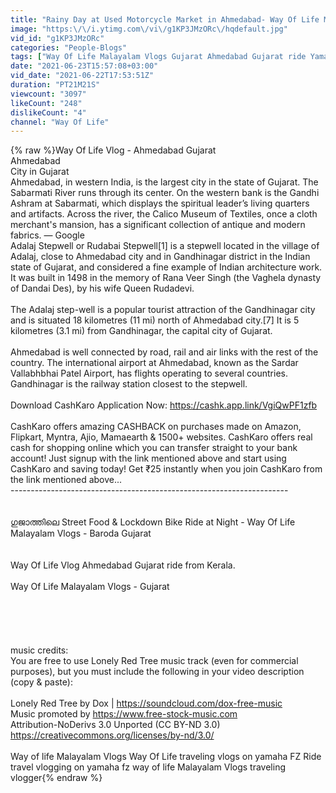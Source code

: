 ```yaml
---
title: "Rainy Day at Used Motorcycle Market in Ahmedabad- Way Of Life Malayalam Vlogs Ahmedabad Gujarat Vlog"
image: "https:\/\/i.ytimg.com\/vi\/g1KP3JMzORc\/hqdefault.jpg"
vid_id: "g1KP3JMzORc"
categories: "People-Blogs"
tags: ["Way Of Life Malayalam Vlogs Gujarat Ahmedabad Gujarat ride Yamaha FZ","Way Of Life Malayalam Vlogs","Malayalam vlogs"]
date: "2021-06-23T15:57:08+03:00"
vid_date: "2021-06-22T17:53:51Z"
duration: "PT21M21S"
viewcount: "3097"
likeCount: "248"
dislikeCount: "4"
channel: "Way Of Life"
---
```

{% raw %}Way Of Life Vlog - Ahmedabad Gujarat<br />Ahmedabad<br />City in Gujarat<br />Ahmedabad, in western India, is the largest city in the state of Gujarat. The Sabarmati River runs through its center. On the western bank is the Gandhi Ashram at Sabarmati, which displays the spiritual leader’s living quarters and artifacts. Across the river, the Calico Museum of Textiles, once a cloth merchant's mansion, has a significant collection of antique and modern fabrics. ― Google<br />Adalaj Stepwell or Rudabai Stepwell[1] is a stepwell located in the village of Adalaj, close to Ahmedabad city and in Gandhinagar district in the Indian state of Gujarat, and considered a fine example of Indian architecture work. It was built in 1498 in the memory of Rana Veer Singh (the Vaghela dynasty of Dandai Des), by his wife Queen Rudadevi.<br /><br />The Adalaj step-well is a popular tourist attraction of the Gandhinagar city and is situated 18 kilometres (11 mi) north of Ahmedabad city.[7] It is 5 kilometres (3.1 mi) from Gandhinagar, the capital city of Gujarat.<br /><br />Ahmedabad is well connected by road, rail and air links with the rest of the country. The international airport at Ahmedabad, known as the Sardar Vallabhbhai Patel Airport, has flights operating to several countries. Gandhinagar is the railway station closest to the stepwell.<br /><br />Download CashKaro Application Now: <a rel="nofollow" target="blank" href="https://cashk.app.link/VgiQwPF1zfb">https://cashk.app.link/VgiQwPF1zfb</a><br /><br />CashKaro offers amazing CASHBACK on purchases made on Amazon, Flipkart, Myntra, Ajio, Mamaearth &amp; 1500+ websites. CashKaro offers real cash for shopping online which you can transfer straight to your bank account! Just signup with the link mentioned above and start using CashKaro and saving today! Get ₹25 instantly when you join CashKaro from the link mentioned above...<br />---------------------------------------------------------------------<br /><br /><br />ഗുജാത്തിലെ Street Food &amp; Lockdown Bike Ride at Night - Way Of Life Malayalam Vlogs - Baroda Gujarat<br /><br /><br />Way Of Life Vlog Ahmedabad Gujarat ride from Kerala. <br /><br /> Way Of Life Malayalam Vlogs - Gujarat<br /><br /><br /><br /><br /><br /> music credits:<br />You are free to use  Lonely Red Tree  music track (even for commercial purposes), but you must include the following in your video description (copy &amp; paste):<br /><br />Lonely Red Tree by Dox | <a rel="nofollow" target="blank" href="https://soundcloud.com/dox-free-music">https://soundcloud.com/dox-free-music</a><br />Music promoted by <a rel="nofollow" target="blank" href="https://www.free-stock-music.com">https://www.free-stock-music.com</a><br />Attribution-NoDerivs 3.0 Unported (CC BY-ND 3.0)<br /><a rel="nofollow" target="blank" href="https://creativecommons.org/licenses/by-nd/3.0/">https://creativecommons.org/licenses/by-nd/3.0/</a><br /><br />Way of life Malayalam Vlogs Way Of Life traveling vlogs on yamaha FZ Ride travel vlogging on yamaha fz way of life Malayalam Vlogs traveling vlogger{% endraw %}
